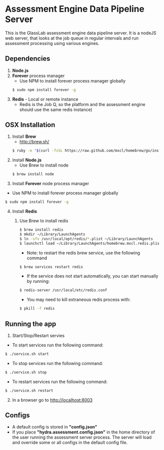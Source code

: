 Assessment Engine Data Pipeline Server
========
This is the GlassLab assessment engine data pipeline server.
It is a nodeJS web server, that looks at the job queue in regular intervals and run assessment processing using various engines.

Dependencies
------------
1. **Node.js**
2. **Forever** process manager
    * Use NPM to install forever process manager globally
    ```sh
    $ sudo npm install forever -g
    ```
3. **Redis** - Local or remote instance
    * Redis is the Job Q, so the platform and the assessment engine should use the same redis instance)


OSX Installation
------------
1. Install **Brew**
   * http://brew.sh/
    ```sh
    $ ruby -e "$(curl -fsSL https://raw.github.com/mxcl/homebrew/go/install)"
    ```
2. Install **Node.js**
   * Use Brew to install node
   ```sh
   $ brew install node
   ```
3. Install **Forever** node process manager
  * Use NPM to install forever process manager globally
  ```sh
  $ sudo npm install forever -g
  ```
4. Install **Redis**
   1. Use Brew to install redis
      ```sh
      $ brew install redis
      $ mkdir ~/Library/LaunchAgents
      $ ln -sfv /usr/local/opt/redis/*.plist ~/Library/LaunchAgents
      $ launchctl load ~/Library/LaunchAgents/homebrew.mxcl.redis.plist
      ```

      * Note: to restart the redis brew service, use the following command

      ```sh
      $ brew services restart redis
      ```

      * If the service does not start automatically, you can start manually by running:

      ```sh
      $ redis-server /usr/local/etc/redis.conf
      ```

      * You may need to kill extraneous redis process with:

      ```sh
      $ pkill -f redis
      ```


Running the app
---------------
1. Start/Stop/Restart servies
  * To start services run the following command:
  ```sh
  $ ./service.sh start
  ```
  * To stop services run the following command:
  ```sh
  $ ./service.sh stop
  ```
  * To restart services run the following command:
  ```sh
  $ ./service.sh restart
  ```
2. In a browser go to [http://localhost:8003](http://localhost:8003)


Configs
---------------
* A default config is stored in **"config.json"**
* If you place **"hydra.assessment.config.json"** in the home directory of the user running the assessment server process. 
The server will load and override some or all configs in the default config file.

